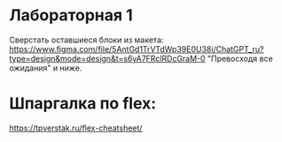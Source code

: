 # Лабораторная 1
Сверстать оставшиеся блоки из макета:
https://www.figma.com/file/5AntGd1TrVTdWp39E0U38i/ChatGPT_ru?type=design&mode=design&t=s6yA7FRclRDcGraM-0
"Превосходя все ожидания" и ниже.

# Шпаргалка по flex:
https://tpverstak.ru/flex-cheatsheet/